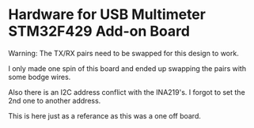 Hardware for USB Multimeter STM32F429 Add-on Board
======================================================


Warning: The TX/RX pairs need to be swapped for this design to work.

I only made one spin of this board and ended up swapping the pairs with some bodge wires.

Also there is an I2C address conflict with the INA219's. I forgot to set the 2nd one to another address.



This is here just as a referance as this was a one off board.


